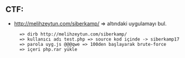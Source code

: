## CTF: 

- http://melihzeytun.com/siberkamp/ => altındaki uygulamayı bul.

		=> dirb	http://melihzeytun.com/siberkamp/
		=> kullanıcı adı test.php => source kod içinde -> siberkamp17
		=> parola uyg.js @@@qwe => 100den başlayarak brute-force
		=> içeri php.rar yükle
